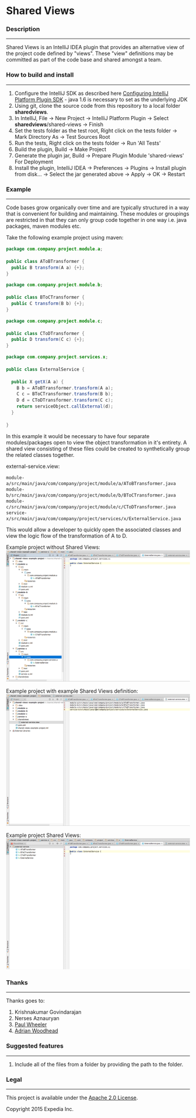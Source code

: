 # Shared Views

### Description
---------------

Shared Views is an IntelliJ IDEA plugin that provides an alternative view of the project code defined by "views". These "view" definitions may be committed as part
of the code base and shared amongst a team. 
 
### How to build and install
----------------------------

1. Configure the IntelliJ SDK as described here [Configuring IntelliJ Platform Plugin SDK](https://www.jetbrains.com/idea/help/configuring-intellij-platform-plugin-sdk.html) - java 1.6 is necessary to set as the underlying JDK
2. Using git, clone the source code from this repository to a local folder <b>sharedviews</b>.
3. In IntelliJ, File -> New Project -> IntelliJ Platform Plugin -> Select <b>sharedviews</b>/shared-views -> Finish
4. Set the tests folder as the test root, Right click on the tests folder -> Mark Directory As -> Test Sources Root
5. Run the tests, Right click on the tests folder -> Run 'All Tests'
6. Build the plugin, Build -> Make Project
7. Generate the plugin jar, Build -> Prepare Plugin Module 'shared-views' For Deployment
8. Install the plugin, IntelliJ IDEA -> Preferences -> Plugins -> Install plugin from disk... -> Select the jar generated above -> Apply -> OK -> Restart

### Example
-------------

Code bases grow organically over time and are typically structured in a way that is convenient for building and maintaining. These modules or groupings are restricted 
in that they can only group code together in one way i.e. java packages, maven modules etc.

Take the following example project using maven:

```java
package com.company.project.module.a;

public class AToBTransformer {
  public B transform(A a) {+};
}
```

```java
package com.company.project.module.b;

public class BToCTransformer {
  public C transform(B b) {+};
}
```

```java 
package com.company.project.module.c;

public class CToDTransformer {
  public D transform(C c) {+};
}
```

```java
package com.company.project.services.x;

public class ExternalService {

  public X getX(A a) {
    B b = AToBTransformer.transform(A a);
    C c = BToCTransformer.transform(B b);
    D d = CToDTransformer.transform(C c);
    return serviceObject.callExternal(d);
  }

}
```
  
In this example it would be necessary to have four separate modules/packages open to view the object transformation in it's entirety. A shared view consisting
of these files could be created to synthetically group the related classes together.

external-service.view:

    module-a/src/main/java/com/company/project/module/a/AToBTransformer.java
    module-b/src/main/java/com/company/project/module/b/BToCTransformer.java
    module-c/src/main/java/com/company/project/module/c/CToDTransformer.java
    service-x/src/main/java/com/company/project/services/x/ExternalService.java


This would allow a developer to quickly open the associated classes and view the logic flow of the transformation of A to D.

Example project without Shared Views:
![Example project without Shared Views](md-images/without-shared-views.png "without-shared-views.png")

Example project with example Shared Views definition:
![Example project with example Shared Views definition](md-images/example-shared-views.png "example-shared-views.png")

Example project Shared Views:
![Example project Shared Views](md-images/shared-views-view.png "shared-views-view.png")

### Thanks
----------

Thanks goes to:

1. Krishnakumar Govindarajan 
2. Nerses Aznauryan 
3. [Paul Wheeler](https://github.com/pwheel)
4. [Adrian Woodhead](https://github.com/massdosage) 

### Suggested features
----------------------

1. Include all of the files from a folder by providing the path to the folder.

### Legal
---------

This project is available under the [Apache 2.0 License](http://www.apache.org/licenses/LICENSE-2.0.html).

Copyright 2015 Expedia Inc.
